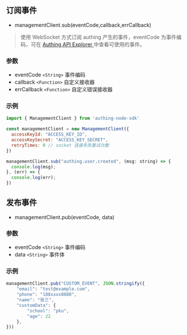 ## 订阅事件
- managementClient.sub(eventCode,callback,errCallback)
> 使用 WebSocket 方式订阅 authing 产生的事件，eventCode 为事件编码，可在 [Authing API Explorer
](https://api-explorer.authing.cn/) 中查看可使用的事件。

### 参数
- eventCode `<String>`  事件编码
- callback `<Function>` 自定义接收器
- errCallback `<Function>` 自定义错误接收器

### 示例
```javascript
import { ManagementClient } from 'authing-node-sdk'

const managementClient = new ManagementClient({
  accessKeyId: "ACCESS_KEY_ID",
  accessKeySecret: "ACCESS_KEY_SECRET",
  retryTimes: 0 // socket 连接失败重试次数
})

managementClient.sub("authing.user.created", (msg: string) => {
  console.log(msg);
}, (err) => {
  console.log(err);
})
```

## 发布事件
- managementClient.pub(eventCode, data)

### 参数
- eventCode `<String>`  事件编码
- data `<String>` 事件体

### 示例
```javascript
managementClient.pub("CUSTOM_EVENT", JSON.stringify({
    "email": "test@example.com",
    "phone": "188xxxx8888",
    "name": "张三",
    "customData": {
        "school": "pku",
        "age": 22
    },
}))
```
